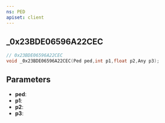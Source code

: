 ```yaml
---
ns: PED
apiset: client
---
```

## _0x23BDE06596A22CEC

```c
// 0x23BDE06596A22CEC
void _0x23BDE06596A22CEC(Ped ped,int p1,float p2,Any p3);
```


## Parameters
* **ped**:
* **p1**:
* **p2**:
* **p3**:



